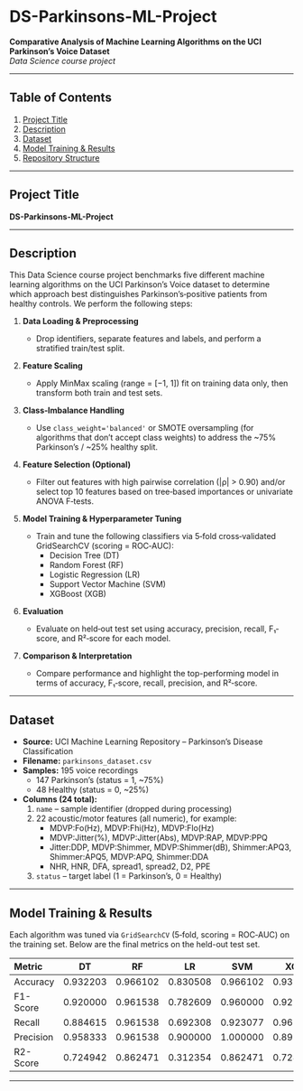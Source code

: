 # DS-Parkinsons-ML-Project

**Comparative Analysis of Machine Learning Algorithms on the UCI Parkinson’s Voice Dataset**  
*Data Science course project*

---

## Table of Contents

1. [Project Title](#project-title)  
2. [Description](#description)  
3. [Dataset](#dataset)  
4. [Model Training & Results](#model-training--results)  
5. [Repository Structure](#repository-structure)  

---

## Project Title

**DS-Parkinsons-ML-Project**

---

## Description

This Data Science course project benchmarks five different machine learning algorithms on the UCI Parkinson’s Voice dataset to determine which approach best distinguishes Parkinson’s‐positive patients from healthy controls. We perform the following steps:

1. **Data Loading & Preprocessing**  
   - Drop identifiers, separate features and labels, and perform a stratified train/test split.

2. **Feature Scaling**  
   - Apply MinMax scaling (range = [−1, 1]) fit on training data only, then transform both train and test sets.

3. **Class‐Imbalance Handling**  
   - Use `class_weight='balanced'` or SMOTE oversampling (for algorithms that don’t accept class weights) to address the ~75% Parkinson’s / ~25% healthy split.

4. **Feature Selection (Optional)**  
   - Filter out features with high pairwise correlation (|ρ| > 0.90) and/or select top 10 features based on tree‐based importances or univariate ANOVA F‐tests.

5. **Model Training & Hyperparameter Tuning**  
   - Train and tune the following classifiers via 5‐fold cross‐validated GridSearchCV (scoring = ROC‐AUC):
     - Decision Tree (DT)  
     - Random Forest (RF)  
     - Logistic Regression (LR)  
     - Support Vector Machine (SVM)  
     - XGBoost (XGB)  

6. **Evaluation**  
   - Evaluate on held‐out test set using accuracy, precision, recall, F₁‐score, and R²‐score for each model.

7. **Comparison & Interpretation**  
   - Compare performance and highlight the top-performing model in terms of accuracy, F₁‐score, recall, precision, and R²‐score.

---

## Dataset

- **Source:** UCI Machine Learning Repository – Parkinson’s Disease Classification  
- **Filename:** `parkinsons_dataset.csv`  
- **Samples:** 195 voice recordings  
  - 147 Parkinson’s (status = 1, ~75%)  
  - 48 Healthy (status = 0, ~25%)  
- **Columns (24 total):**  
  1. `name` – sample identifier (dropped during processing)  
  2. 22 acoustic/motor features (all numeric), for example:  
     - MDVP:Fo(Hz), MDVP:Fhi(Hz), MDVP:Flo(Hz)  
     - MDVP:Jitter(%), MDVP:Jitter(Abs), MDVP:RAP, MDVP:PPQ  
     - Jitter:DDP, MDVP:Shimmer, MDVP:Shimmer(dB), Shimmer:APQ3, Shimmer:APQ5, MDVP:APQ, Shimmer:DDA  
     - NHR, HNR, DFA, spread1, spread2, D2, PPE  
  3. `status` – target label (1 = Parkinson’s, 0 = Healthy)

---

## Model Training & Results

Each algorithm was tuned via `GridSearchCV` (5‐fold, scoring = ROC‐AUC) on the training set. Below are the final metrics on the held-out test set.

| Metric     | DT      | RF      | LR      | SVM     | XGB     |
|:-----------|:-------:|:-------:|:-------:|:-------:|:-------:|
| Accuracy   | 0.932203 | 0.966102 | 0.830508 | 0.966102 | 0.932203 |
| F1-Score   | 0.920000 | 0.961538 | 0.782609 | 0.960000 | 0.925926 |
| Recall     | 0.884615 | 0.961538 | 0.692308 | 0.923077 | 0.961538 |
| Precision  | 0.958333 | 0.961538 | 0.900000 | 1.000000 | 0.892857 |
| R2-Score   | 0.724942 | 0.862471 | 0.312354 | 0.862471 | 0.724942 |

---
